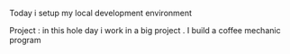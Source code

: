 Today i setup my local development environment

Project : in this hole day i work in a big project .
I build a coffee mechanic program
